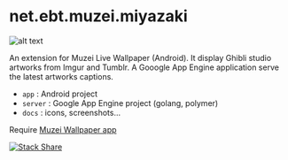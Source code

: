 net.ebt.muzei.miyazaki
======================

![alt text](https://raw.githubusercontent.com/eboudrant/net.ebt.muzei.miyazaki/master/docs/screenshots/app.jpg "Screenshots")

An extension for Muzei Live Wallpaper (Android). It display Ghibli studio artworks from Imgur and Tumblr.
A Gooogle App Engine application serve the latest artworks captions.

* ```app``` : Android project
* ```server``` : Google App Engine project (golang, polymer)
* ```docs``` : icons, screenshots...

Require [Muzei Wallpaper app](http://get.muzei.co)

[![Stack Share](http://img.shields.io/badge/tech-stack-0690fa.svg?style=flat)](http://stackshare.io/eboudrant/muzei-ghibli)
